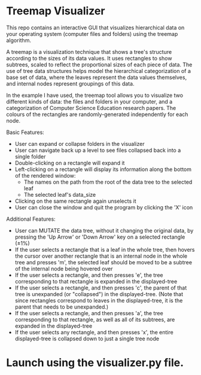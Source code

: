 # Treemap Visualizer
 
 
This repo contains an interactive GUI that visualizes hierarchical data on your operating system (computer files and folders) using the treemap algorithm.

A treemap is a visualization technique that shows a tree's structure according to the sizes of its data values. It uses rectangles to show subtrees, scaled to reflect the proportional sizes of each piece of data. The use of tree data structures helps model the hierarchical categorization of a base set of data, where the leaves represent the data values themselves, and internal nodes represent groupings of this data.

In the example I have used, the treemap tool allows you to visualize two different kinds of data: the files and folders in your computer, and a categorization of Computer Science Education research papers. The colours of the rectangles are randomly-generated independently for each node.


Basic Features: 

   - User can expand or collapse folders in the visualizer 
   - User can navigate back up a level to see files collapsed back into a single folder
   - Double-clicking on a rectangle will expand it
   - Left-clicking on a rectangle will display its information along the bottom of the rendered window:
        - The names on the path from the root of the data tree to the selected leaf
        - The selected leaf's data_size
   - Clicking on the same rectangle again unselects it
   - User can close the window and quit the program by clicking the 'X' icon
   
   
Additional Features:

   - User can MUTATE the data tree, without it changing the original data, by pressing the 'Up Arrow' or 'Down Arrow' key on a selected rectangle (±1%)
   - If the user selects a rectangle that is a leaf in the whole tree, then hovers the cursor over another rectangle that is an internal node in the whole tree and presses 'm',      the selected leaf should be moved to be a subtree of the internal node being hovered over
   - If the user selects a rectangle, and then presses 'e', the tree corresponding to that rectangle is expanded in the displayed-tree
   - If the user selects a rectangle, and then presses 'c', the parent of that tree is unexpanded (or "collapsed") in the displayed-tree. (Note that since rectangles correspond      to leaves in the displayed-tree, it is the parent that needs to be unexpanded.)
   - If the user selects a rectangle, and then presses 'a', the tree corresponding to that rectangle, as well as all of its subtrees, are expanded in the displayed-tree
   - If the user selects any rectangle, and then presses 'x', the entire displayed-tree is collapsed down to just a single tree node
   
# Launch using the visualizer.py file.
